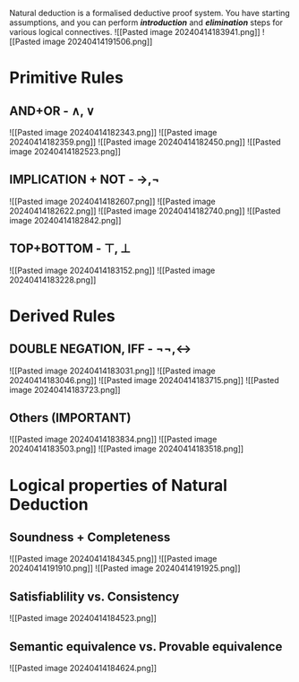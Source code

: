 Natural deduction is a formalised deductive proof system. You have starting assumptions, and you can perform ***introduction*** and ***elimination*** steps for various logical connectives.
![[Pasted image 20240414183941.png]]
![[Pasted image 20240414191506.png]]

# Primitive Rules
## AND+OR - $\wedge, \vee$
![[Pasted image 20240414182343.png]]
![[Pasted image 20240414182359.png]]
![[Pasted image 20240414182450.png]]
![[Pasted image 20240414182523.png]]

## IMPLICATION + NOT - $\to, \neg$
![[Pasted image 20240414182607.png]]
![[Pasted image 20240414182622.png]]
![[Pasted image 20240414182740.png]]
![[Pasted image 20240414182842.png]]

## TOP+BOTTOM - $\top,\bot$
![[Pasted image 20240414183152.png]]
![[Pasted image 20240414183228.png]]

# Derived Rules
## DOUBLE NEGATION, IFF - $\neg \neg, \leftrightarrow$
![[Pasted image 20240414183031.png]]
![[Pasted image 20240414183046.png]]
![[Pasted image 20240414183715.png]]
![[Pasted image 20240414183723.png]]

## Others (IMPORTANT)
![[Pasted image 20240414183834.png]]
![[Pasted image 20240414183503.png]]
![[Pasted image 20240414183518.png]]

# Logical properties of Natural Deduction
## Soundness + Completeness
![[Pasted image 20240414184345.png]]
![[Pasted image 20240414191910.png]]
![[Pasted image 20240414191925.png]]

## Satisfiablility vs. Consistency
![[Pasted image 20240414184523.png]]

## Semantic equivalence vs. Provable equivalence
![[Pasted image 20240414184624.png]]
